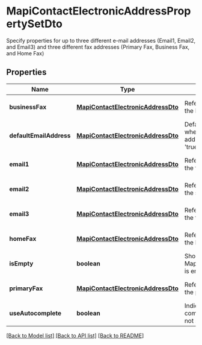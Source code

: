 # MapiContactElectronicAddressPropertySetDto

Specify properties for up to three different e-mail addresses (Email1, Email2, and Email3) and three different fax addresses (Primary Fax, Business Fax, and Home Fax)             

## Properties
Name | Type | Description | Notes
---- | ---- | ----------- | -----
**businessFax** | [**MapiContactElectronicAddressDto**](MapiContactElectronicAddressDto.md) | Refers to the group of properties that define the business fax address for a contact. | [optional] [default to undefined]
**defaultEmailAddress** | [**MapiContactElectronicAddressDto**](MapiContactElectronicAddressDto.md) | Default value of electronic address Uses when user does not set any electronic address if UseAutocomplete property is set 'true'              | [optional] [default to undefined]
**email1** | [**MapiContactElectronicAddressDto**](MapiContactElectronicAddressDto.md) | Refers to the group of properties that define the first e-mail address for a contact.              | [optional] [default to undefined]
**email2** | [**MapiContactElectronicAddressDto**](MapiContactElectronicAddressDto.md) | Refers to the group of properties that define the second e-mail address for a contact.              | [optional] [default to undefined]
**email3** | [**MapiContactElectronicAddressDto**](MapiContactElectronicAddressDto.md) | Refers to the group of properties that define the third e-mail address for a contact.              | [optional] [default to undefined]
**homeFax** | [**MapiContactElectronicAddressDto**](MapiContactElectronicAddressDto.md) | Refers to the group of properties that define the home fax address for a contact.              | [optional] [default to undefined]
**isEmpty** | **boolean** | Shows if MapiContactElectronicAddressPropertySetDto is empty | [default to undefined]
**primaryFax** | [**MapiContactElectronicAddressDto**](MapiContactElectronicAddressDto.md) | Refers to the group of properties that define the primary fax address for a contact.              | [optional] [default to undefined]
**useAutocomplete** | **boolean** | Indicates that one electronic address is completed automatically in case if user does not set any electronic address              | [default to undefined]


[[Back to Model list]](README.md#documentation-for-models) [[Back to API list]](README.md#documentation-for-api-endpoints) [[Back to README]](README.md)

